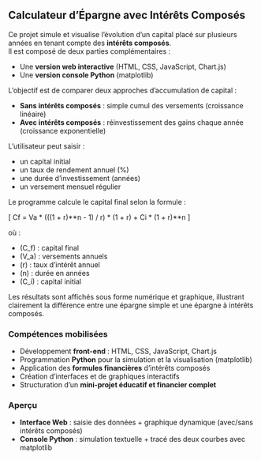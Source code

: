 ## Calculateur d’Épargne avec Intérêts Composés

Ce projet simule et visualise l’évolution d’un capital placé sur plusieurs années en tenant compte des **intérêts composés**.  
Il est composé de deux parties complémentaires :
- Une **version web interactive** (HTML, CSS, JavaScript, Chart.js)
- Une **version console Python** (matplotlib)

L’objectif est de comparer deux approches d’accumulation de capital :
-  **Sans intérêts composés** : simple cumul des versements (croissance linéaire)
-  **Avec intérêts composés** : réinvestissement des gains chaque année (croissance exponentielle)

L’utilisateur peut saisir :
-  un capital initial  
-  un taux de rendement annuel (%)  
-  une durée d’investissement (années)  
-  un versement mensuel régulier  

Le programme calcule le capital final selon la formule :

\[
Cf = Va * (((1 + r)**n - 1) / r) * (1 + r) + Ci * (1 + r)**n
\]

où :
- \(C_f\) : capital final  
- \(V_a\) : versements annuels  
- \(r\) : taux d’intérêt annuel  
- \(n\) : durée en années  
- \(C_i\) : capital initial  

Les résultats sont affichés sous forme numérique et graphique, illustrant clairement la différence entre une épargne simple et une épargne à intérêts composés.

### Compétences mobilisées
- Développement **front-end** : HTML, CSS, JavaScript, Chart.js  
- Programmation **Python** pour la simulation et la visualisation (matplotlib)  
- Application des **formules financières** d’intérêts composés  
- Création d’interfaces et de graphiques interactifs  
- Structuration d’un **mini-projet éducatif et financier complet**

### Aperçu
- **Interface Web** : saisie des données + graphique dynamique (avec/sans intérêts composés)  
- **Console Python** : simulation textuelle + tracé des deux courbes avec matplotlib
